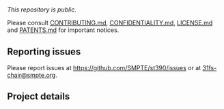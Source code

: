 # <Project title from AG-06>

_This repository is public._

Please consult [CONTRIBUTING.md](./CONTRIBUTING.md), [CONFIDENTIALITY.md](./CONFIDENTIALITY.md), [LICENSE.md](./LICENSE.md) and [PATENTS.md](./PATENTS.md) for important notices.

## Reporting issues

Please report issues at https://github.com/SMPTE/st390/issues or at 31fs-chair@smpte.org.

## Project details

<description from AG-06>

<and other useful information>
